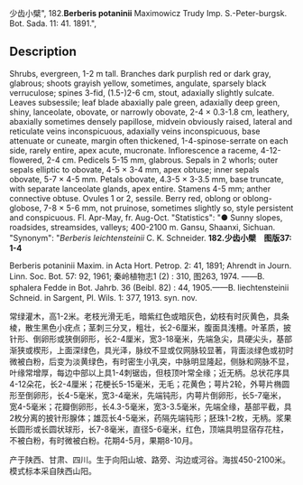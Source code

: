 少齿小檗",
182.**Berberis potaninii** Maximowicz Trudy Imp. S.-Peter-burgsk. Bot. Sada. 11: 41. 1891.",

## Description
Shrubs, evergreen, 1-2 m tall. Branches dark purplish red or dark gray, glabrous; shoots grayish yellow, sometimes, angulate, sparsely black verruculose; spines 3-fid, (1.5-)2-6 cm, stout, adaxially slightly sulcate. Leaves subsessile; leaf blade abaxially pale green, adaxially deep green, shiny, lanceolate, obovate, or narrowly obovate, 2-4 × 0.3-1.8 cm, leathery, abaxially sometimes densely papillose, midvein obviously raised, lateral and reticulate veins inconspicuous, adaxially veins inconspicuous, base attenuate or cuneate, margin often thickened, 1-4-spinose-serrate on each side, rarely entire, apex acute, mucronate. Inflorescence a raceme, 4-12-flowered, 2-4 cm. Pedicels 5-15 mm, glabrous. Sepals in 2 whorls; outer sepals elliptic to obovate, 4-5 × 3-4 mm, apex obtuse; inner sepals obovate, 5-7 × 4-5 mm. Petals obovate, 4.3-5 × 3-3.5 mm, base truncate, with separate lanceolate glands, apex entire. Stamens 4-5 mm; anther connective obtuse. Ovules 1 or 2, sessile. Berry red, oblong or oblong-globose, 7-8 × 5-6 mm, not pruinose, sometimes slightly so, style persistent and conspicuous. Fl. Apr-May, fr. Aug-Oct.
  "Statistics": "● Sunny slopes, roadsides, streamsides, valleys; 400-2100 m. Gansu, Shaanxi, Sichuan.
  "Synonym": "*Berberis leichtensteinii* C. K. Schneider.
**182.少齿小檗　图版37: 1-4**

Berberis potaninii Maxim. in Acta Hort. Petrop. 2: 41, 1891; Ahrendt in Journ. Linn. Soc. Bot. 57: 92, 1961; 秦岭植物志1 (2) : 310, 图263, 1974. ——B. sphalera Fedde in Bot. Jahrb. 36 (Beibl. 82) : 44, 1905.——B. liechtensteinii　Schneid. in Sargent, Pl. Wils. 1: 377, 1913. syn. nov.

常绿灌木，高1-2米。老枝光滑无毛，暗紫红色或暗灰色，幼枝有时灰黄色，具条棱，散生黑色小疣点；茎刺三分叉，粗壮，长2-6厘米，腹面具浅槽。叶革质，披针形、倒卵形或狭倒卵形，长2-4厘米，宽3-18毫米，先端急尖，具硬尖头，基部渐狭或楔形，上面深绿色，具光泽，脉纹不显或仅网脉较显著，背面淡绿色或初时微被白粉，后变为淡黄绿色，有时密生小乳突，中脉明显隆起，侧脉和网脉不显，叶缘常增厚，每边中部以上具1-4刺锯齿，但枝顶叶常全缘；近无柄。总状花序具4-12朵花，长2-4厘米；花梗长5-15毫米，无毛；花黄色；萼片2轮，外萼片椭圆形至倒卵形，长4-5毫米，宽3-4毫米，先端钝形，内萼片倒卵形，长5-7毫米，宽4-5毫米；花瓣倒卵形，长4.3-5毫米，宽3-3.5毫米，先端全缘，基部平截，具2枚分离的披针形腺体；雄蕊长4-5毫米，药隔先端钝形；胚珠1-2枚，无柄。浆果长圆形或长圆状球形，长7-8毫米，直径5-6毫米，红色，顶端具明显宿存花柱，不被白粉，有时微被白粉。花期4-5月，果期8-10月。

产于陕西、甘肃、四川。生于向阳山坡、路旁、沟边或河谷。海拔450-2100米。模式标本采自陕西山阳。

